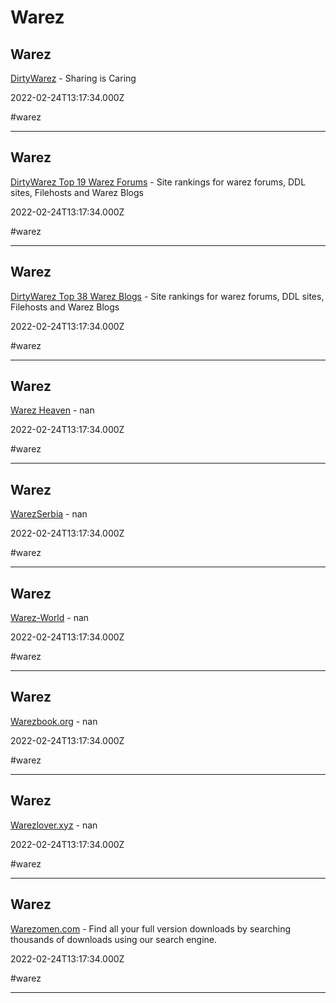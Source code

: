 # Warez

## Warez

[DirtyWarez](https://forum.dirtywarez.com) - Sharing is Caring

2022-02-24T13:17:34.000Z

#warez

---

## Warez

[DirtyWarez Top 19 Warez Forums](https://dirtywarez.org/cat/forum) - Site rankings for warez forums, DDL sites, Filehosts and Warez Blogs

2022-02-24T13:17:34.000Z

#warez

---

## Warez

[DirtyWarez Top 38 Warez Blogs](https://dirtywarez.org/cat/blog) - Site rankings for warez forums, DDL sites, Filehosts and Warez Blogs

2022-02-24T13:17:34.000Z

#warez

---

## Warez

[Warez Heaven](https://www.warezheaven.com/index.php) - nan

2022-02-24T13:17:34.000Z

#warez

---

## Warez

[WarezSerbia](https://www.warez-serbia.com) - nan

2022-02-24T13:17:34.000Z

#warez

---

## Warez

[Warez-World](https://warez-world.org) - nan

2022-02-24T13:17:34.000Z

#warez

---

## Warez

[Warezbook.org](https://www.warezbook.org) - nan

2022-02-24T13:17:34.000Z

#warez

---

## Warez

[Warezlover.xyz](https://warezlover.xyz) - nan

2022-02-24T13:17:34.000Z

#warez

---

## Warez

[Warezomen.com](https://warezomen.com) - Find all your full version downloads by searching thousands of downloads using our search engine.

2022-02-24T13:17:34.000Z

#warez

---
